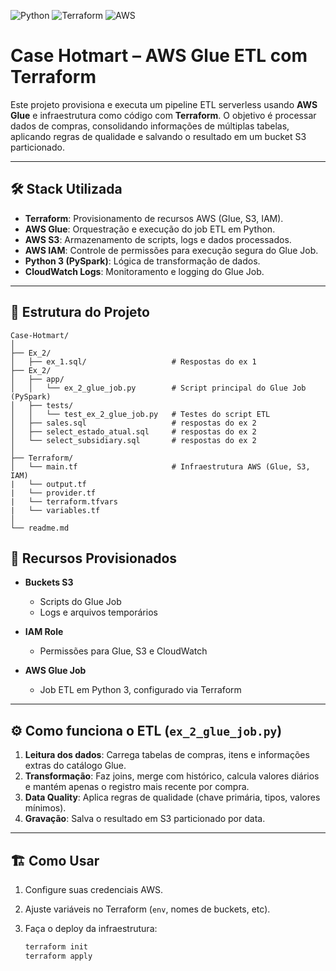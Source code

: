 ![Python](https://img.shields.io/badge/Python-3.10%2B-blue?logo=python&logoColor=white)
![Terraform](https://img.shields.io/badge/Terraform-1.x-purple?logo=terraform&logoColor=white)
![AWS](https://img.shields.io/badge/AWS-Cloud-orange?logo=amazon-aws&logoColor=white)


# Case Hotmart – AWS Glue ETL com Terraform

Este projeto provisiona e executa um pipeline ETL serverless usando **AWS Glue** e infraestrutura como código com **Terraform**. O objetivo é processar dados de compras, consolidando informações de múltiplas tabelas, aplicando regras de qualidade e salvando o resultado em um bucket S3 particionado.

---

## 🛠️ Stack Utilizada

- **Terraform**: Provisionamento de recursos AWS (Glue, S3, IAM).
- **AWS Glue**: Orquestração e execução do job ETL em Python.
- **AWS S3**: Armazenamento de scripts, logs e dados processados.
- **AWS IAM**: Controle de permissões para execução segura do Glue Job.
- **Python 3 (PySpark)**: Lógica de transformação de dados.
- **CloudWatch Logs**: Monitoramento e logging do Glue Job.

---

## 📂 Estrutura do Projeto

```
Case-Hotmart/
│
├── Ex_2/
│   ├── ex_1.sql/                   # Respostas do ex 1
├── Ex_2/
│   ├── app/
│   │   └── ex_2_glue_job.py        # Script principal do Glue Job (PySpark)
│   ├── tests/
│   │   └── test_ex_2_glue_job.py   # Testes do script ETL
│   ├── sales.sql                   # respostas do ex 2
│   ├── select_estado_atual.sql     # respostas do ex 2
│   └── select_subsidiary.sql       # respostas do ex 2
│
├── Terraform/
│   └── main.tf                     # Infraestrutura AWS (Glue, S3, IAM)
|   └── output.tf
|   └── provider.tf
|   └── terraform.tfvars
|   └── variables.tf
│
└── readme.md
```

## 🚀 Recursos Provisionados

- **Buckets S3**
  - Scripts do Glue Job
  - Logs e arquivos temporários

- **IAM Role**
  - Permissões para Glue, S3 e CloudWatch

- **AWS Glue Job**
  - Job ETL em Python 3, configurado via Terraform

---

## ⚙️ Como funciona o ETL (`ex_2_glue_job.py`)

1. **Leitura dos dados**: Carrega tabelas de compras, itens e informações extras do catálogo Glue.
2. **Transformação**: Faz joins, merge com histórico, calcula valores diários e mantém apenas o registro mais recente por compra.
3. **Data Quality**: Aplica regras de qualidade (chave primária, tipos, valores mínimos).
4. **Gravação**: Salva o resultado em S3 particionado por data.

---

## 🏗️ Como Usar

1. Configure suas credenciais AWS.
2. Ajuste variáveis no Terraform (`env`, nomes de buckets, etc).
3. Faça o deploy da infraestrutura:

   ```bash
   terraform init
   terraform apply